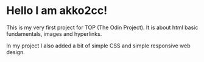 # Hello I am akko2cc!

This is my very first project for TOP (The Odin Project). It is about html basic fundamentals, images and hyperlinks.

In my project I also added a bit of simple CSS and simple responsive web design.